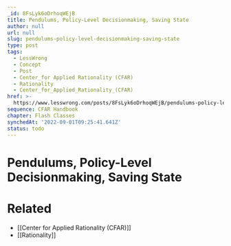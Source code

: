 ```yaml
---
_id: 8FsLyk6oDrhoqWEjB
title: Pendulums, Policy-Level Decisionmaking, Saving State
author: null
url: null
slug: pendulums-policy-level-decisionmaking-saving-state
type: post
tags:
  - LessWrong
  - Concept
  - Post
  - Center_for Applied Rationality (CFAR)
  - Rationality
  - Center_for_Applied_Rationality_(CFAR)
href: >-
  https://www.lesswrong.com/posts/8FsLyk6oDrhoqWEjB/pendulums-policy-level-decisionmaking-saving-state
sequence: CFAR Handbook
chapter: Flash Classes
synchedAt: '2022-09-01T09:25:41.641Z'
status: todo
---
```


# Pendulums, Policy-Level Decisionmaking, Saving State


# Related

- [[Center for Applied Rationality (CFAR)]]
- [[Rationality]]